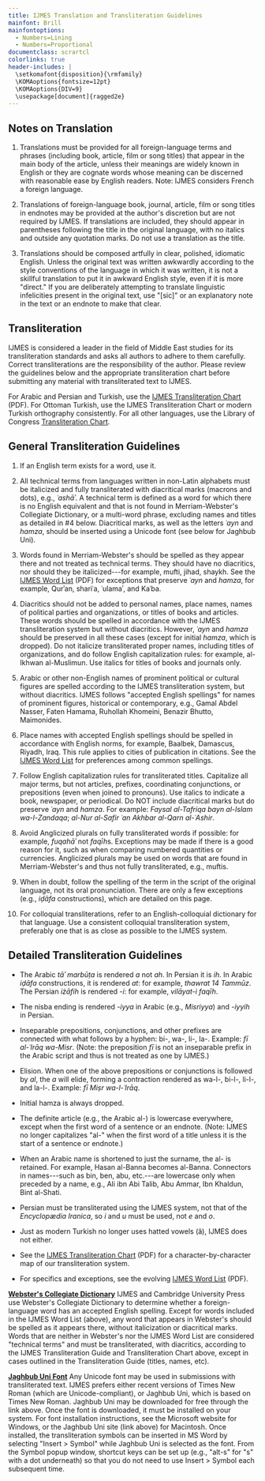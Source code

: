 ```yaml
---
title: IJMES Translation and Transliteration Guidelines
mainfont: Brill
mainfontoptions:
  - Numbers=Lining
  - Numbers=Proportional
documentclass: scrartcl
colorlinks: true
header-includes: |
  \setkomafont{disposition}{\rmfamily}
  \KOMAoptions{fontsize=12pt}
  \KOMAoptions{DIV=9}
  \usepackage[document]{ragged2e}
---
```


## Notes on Translation

1. Translations must be provided for all foreign-language terms and phrases (including book, article, film or song titles) that appear in the main body of the article, unless their meanings are widely known in English or they are cognate words whose meaning can be discerned with reasonable ease by English readers. Note: IJMES considers French a foreign language.

2. Translations of foreign-language book, journal, article, film or song titles in endnotes may be provided at the author's discretion but are not required by IJMES. If translations are included, they should appear in parentheses following the title in the original language, with no italics and outside any quotation marks. Do not use a translation as the title.

3. Translations should be composed artfully in clear, polished, idiomatic English. Unless the original text was written awkwardly according to the style conventions of the language in which it was written, it is not a skillful translation to put it in awkward English style, even if it is more "direct." If you are deliberately attempting to translate linguistic infelicities present in the original text, use "\[sic\]" or an explanatory note in the text or an endnote to make that clear.

## Transliteration

IJMES is considered a leader in the field of Middle East studies for its transliteration standards and asks all authors to adhere to them carefully. Correct transliterations are the responsibility of the author. Please review the guidelines below and the appropriate transliteration chart before submitting any material with transliterated text to IJMES.

For Arabic and Persian and Turkish, use the [IJMES Transliteration Chart](https://www.cambridge.org/core/services/aop-file-manager/file/57d83390f6ea5a022234b400) (PDF). For Ottoman Turkish, use the IJMES Transliteration Chart or modern Turkish orthography consistently. For all other languages, use the Library of Congress [Transliteration Chart](https://www.loc.gov/catdir/cpso/roman.html).

## General Transliteration Guidelines

1. If an English term exists for a word, use it.

2. All technical terms from languages written in non-Latin alphabets must be italicized and fully transliterated with diacritical marks (macrons and dots), e.g., _ʿashāʾ_. A technical term is defined as a word for which there is no English equivalent and that is not found in Merriam-Webster's Collegiate Dictionary, or a multi-word phrase, excluding names and titles as detailed in #4 below. Diacritical marks, as well as the letters _ʿayn_ and _hamza_, should be inserted using a Unicode font (see below for Jaghbub Uni).

3. Words found in Merriam-Webster's should be spelled as they appear there and not treated as technical terms. They should have no diacritics, nor should they be italicized---for example, mufti, jihad, shaykh. See the [IJMES Word List](https://www.cambridge.org/core/services/aop-file-manager/file/57d9042c58fb76353506c8e7) (PDF) for exceptions that preserve _ʿayn_ and _hamza_, for example, Qurʾan, shariʿa, ʿulamaʾ, and Kaʿba.

4. Diacritics should not be added to personal names, place names, names of political parties and organizations, or titles of books and articles. These words should be spelled in accordance with the IJMES transliteration system but without diacritics. However, _ʿayn_ and _hamza_ should be preserved in all these cases (except for initial _hamza_, which is dropped). Do not italicize transliterated proper names, including titles of organizations, and do follow English capitalization rules: for example, al-Ikhwan al-Muslimun. Use italics for titles of books and journals only.

5. Arabic or other non-English names of prominent political or cultural figures are spelled according to the IJMES transliteration system, but without diacritics. IJMES follows "accepted English spellings" for names of prominent figures, historical or contemporary, e.g., Gamal Abdel Nasser, Faten Hamama, Ruhollah Khomeini, Benazir Bhutto, Maimonides.

6. Place names with accepted English spellings should be spelled in accordance with English norms, for example, Baalbek, Damascus, Riyadh, Iraq. This rule applies to cities of publication in citations. See the [IJMES Word List](https://www.cambridge.org/core/services/aop-file-manager/file/57d9042c58fb76353506c8e7) for preferences among common spellings.

7. Follow English capitalization rules for transliterated titles. Capitalize all major terms, but not articles, prefixes, coordinating conjunctions, or prepositions (even when joined to pronouns). Use italics to indicate a book, newspaper, or periodical. Do NOT include diacritical marks but do preserve _ʿayn_ and _hamza_. For example: _Faysal al-Tafriqa bayn al-Islam wa-l-Zandaqa_; _al-Nur al-Safir ʿan Akhbar al-Qarn al-ʿAshir_.

8. Avoid Anglicized plurals on fully transliterated words if possible: for example, _fuqahāʾ_ not *faqīh*s. Exceptions may be made if there is a good reason for it, such as when comparing numbered quantities or currencies. Anglicized plurals may be used on words that are found in Merriam-Webster's and thus not fully transliterated, e.g., muftis.

9. When in doubt, follow the spelling of the term in the script of the original language, not its oral pronunciation. There are only a few exceptions (e.g., _iḍāfa_ constructions), which are detailed on this page.

10. For colloquial transliterations, refer to an English-colloquial dictionary for that language. Use a consistent colloquial transliteration system, preferably one that is as close as possible to the IJMES system.

## Detailed Transliteration Guidelines

- The Arabic _tāʾ marbūṭa_ is rendered _a_ not _ah_. In Persian it is _ih_. In Arabic _iḍāfa_ constructions, it is rendered _at_: for example, _thawrat 14 Tammūz_. The Persian _iżāfih_ is rendered _-i_: for example, _vilāyat-i faqīh_.

- The nisba ending is rendered _-iyya_ in Arabic (e.g., _Misriyya_) and _-iyyih_ in Persian.

- Inseparable prepositions, conjunctions, and other prefixes are connected with what follows by a hyphen: bi-, wa-, li-, la-. Example: _fī al-ʿIrāq wa-Misr_. (Note: the preposition _fī_ is not an inseparable prefix in the Arabic script and thus is not treated as one by IJMES.)

- Elision. When one of the above prepositions or conjunctions is followed by _al_, the _a_ will elide, forming a contraction rendered as wa-l-, bi-l-, li-l-, and la-l-. Example: _fī Miṣr wa-l-ʿIrāq_.

- Initial hamza is always dropped.

- The definite article (e.g., the Arabic al-) is lowercase everywhere, except when the first word of a sentence or an endnote. (Note: IJMES no longer capitalizes "al-" when the first word of a title unless it is the start of a sentence or endnote.)

- When an Arabic name is shortened to just the surname, the al- is retained. For example, Hasan al-Banna becomes al-Banna. Connectors in names---such as bin, ben, abu, etc.---are lowercase only when preceded by a name, e.g., Ali ibn Abi Talib, Abu Ammar, Ibn Khaldun, Bint al-Shati.

- Persian must be transliterated using the IJMES system, not that of the _Encyclopædia Iranica_, so _i_ and _u_ must be used, not _e_ and _o_.

- Just as modern Turkish no longer uses hatted vowels (â), IJMES does not either.

- See the [IJMES Transliteration Chart](https://www.cambridge.org/core/services/aop-file-manager/file/57d83390f6ea5a022234b400) (PDF) for a character-by-character map of our transliteration system.

- For specifics and exceptions, see the evolving [IJMES Word List](https://www.cambridge.org/core/services/aop-file-manager/file/57d9042c58fb76353506c8e7) (PDF).

[**Webster's Collegiate Dictionary**](http://www.merriam-webster.com/) IJMES and Cambridge University Press use Webster's Collegiate Dictionary to determine whether a foreign-language word has an accepted English spelling. Except for words included in the IJMES Word List (above), any word that appears in Webster's should be spelled as it appears there, without italicization or diacritical marks. Words that are neither in Webster's nor the IJMES Word List are considered "technical terms" and must be transliterated, with diacritics, according to the IJMES Transliteration Guide and Transliteration Chart above, except in cases outlined in the Transliteration Guide (titles, names, etc).

[**Jaghbub Uni Font**](https://org.uib.no/smi/ksv/jaghbub.html) Any Unicode font may be used in submissions with transliterated text. IJMES prefers either recent versions of Times New Roman (which are Unicode-compliant), or Jaghbub Uni, which is based on Times New Roman. Jaghbub Uni may be downloaded for free through the link above. Once the font is downloaded, it must be installed on your system. For font installation instructions, see the Microsoft website for Windows, or the Jaghbub Uni site (link above) for Macintosh. Once installed, the transliteration symbols can be inserted in MS Word by selecting "Insert > Symbol" while Jaghbub Uni is selected as the font. From the Symbol popup window, shortcut keys can be set up (e.g., "alt-s" for "s" with a dot underneath) so that you do not need to use Insert > Symbol each subsequent time.
